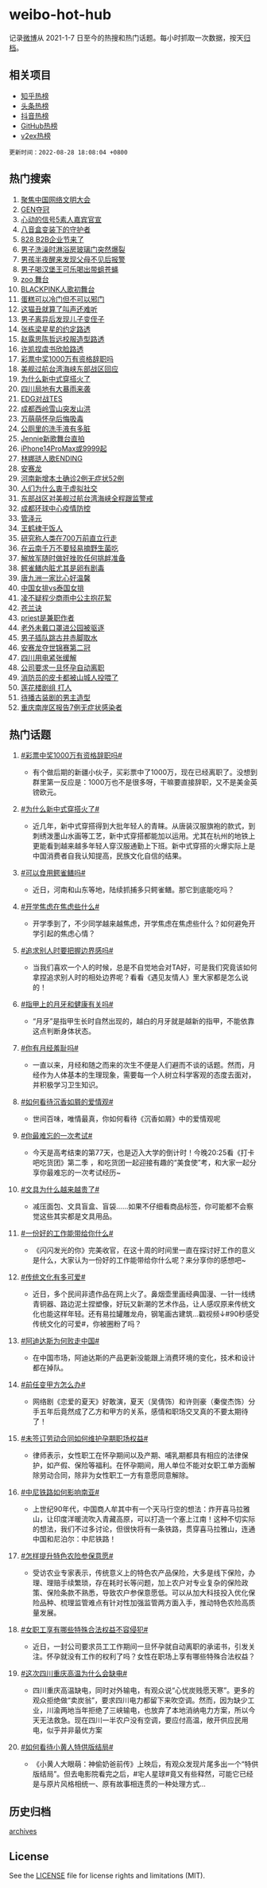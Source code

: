 # weibo-hot-hub

记录[微博](https://www.weibo.com)从 2021-1-7 日至今的热搜和热门话题。每小时抓取一次数据，按天[归档](archives)。

## 相关项目

- [知乎热榜](https://github.com/lonnyzhang423/zhihu-hot-hub)
- [头条热榜](https://github.com/lonnyzhang423/toutiao-hot-hub)
- [抖音热榜](https://github.com/lonnyzhang423/douyin-hot-hub)
- [GitHub热榜](https://github.com/lonnyzhang423/github-hot-hub)
- [v2ex热榜](https://github.com/lonnyzhang423/v2ex-hot-hub)


`更新时间：2022-08-28 18:08:04 +0800`

## 热门搜索

1. [聚焦中国网络文明大会](https://m.weibo.cn/search?containerid=100103type%3D1%26t%3D10%26q%3D%23%E8%81%9A%E7%84%A6%E4%B8%AD%E5%9B%BD%E7%BD%91%E7%BB%9C%E6%96%87%E6%98%8E%E5%A4%A7%E4%BC%9A%23&stream_entry_id=51&isnewpage=1&extparam=seat%3D1%26filter_type%3Drealtimehot%26c_type%3D51%26pos%3D0%26dgr%3D0%26cate%3D10103%26display_time%3D1661681283%26pre_seqid%3D16616812836210994287&luicode=10000011&lfid=106003type%253D25%2526t%253D3%2526disable_hot%253D1%2526filter_type%253Drealtimehot)
1. [GEN夺冠](https://m.weibo.cn/search?containerid=100103type%3D1%26t%3D10%26q%3D%23GEN%E5%A4%BA%E5%86%A0%23&stream_entry_id=31&isnewpage=1&extparam=seat%3D1%26flag%3D1%26lcate%3D5001%26filter_type%3Drealtimehot%26c_type%3D31%26pos%3D0%26dgr%3D0%26cate%3D0%26realpos%3D1%26display_time%3D1661681283%26pre_seqid%3D16616812836210994287&luicode=10000011&lfid=106003type%253D25%2526t%253D3%2526disable_hot%253D1%2526filter_type%253Drealtimehot)
1. [心动的信号5素人嘉宾官宣](https://m.weibo.cn/search?containerid=100103type%3D1%26t%3D10%26q%3D%23%E5%BF%83%E5%8A%A8%E7%9A%84%E4%BF%A1%E5%8F%B75%E7%B4%A0%E4%BA%BA%E5%98%89%E5%AE%BE%E5%AE%98%E5%AE%A3%23&stream_entry_id=31&isnewpage=1&extparam=seat%3D1%26flag%3D1%26lcate%3D5001%26filter_type%3Drealtimehot%26c_type%3D31%26pos%3D1%26dgr%3D0%26cate%3D0%26realpos%3D2%26display_time%3D1661681283%26pre_seqid%3D16616812836210994287&luicode=10000011&lfid=106003type%253D25%2526t%253D3%2526disable_hot%253D1%2526filter_type%253Drealtimehot)
1. [八音盒变装下的守护者](https://m.weibo.cn/search?containerid=100103type%3D1%26t%3D10%26q%3D%23%E5%85%AB%E9%9F%B3%E7%9B%92%E5%8F%98%E8%A3%85%E4%B8%8B%E7%9A%84%E5%AE%88%E6%8A%A4%E8%80%85%23&stream_entry_id=31&isnewpage=1&extparam=seat%3D1%26flag%3D0%26lcate%3D5001%26filter_type%3Drealtimehot%26c_type%3D31%26pos%3D2%26dgr%3D0%26cate%3D0%26realpos%3D3%26display_time%3D1661681283%26pre_seqid%3D16616812836210994287&luicode=10000011&lfid=106003type%253D25%2526t%253D3%2526disable_hot%253D1%2526filter_type%253Drealtimehot)
1. [828 B2B企业节来了](https://m.weibo.cn/search?containerid=100103type%3D1%26t%3D10%26q%3D%23828+B2B%E4%BC%81%E4%B8%9A%E8%8A%82%E6%9D%A5%E4%BA%86%23&stream_entry_id=31&isnewpage=1&extparam=seat%3D1%26lcate%3D5001%26adid%3D163766%26filter_type%3Drealtimehot%26topic_ad%3D1%26c_type%3D31%26pos%3D3%26dgr%3D0%26cate%3D0%26display_time%3D1661681283%26pre_seqid%3D16616812836210994287&luicode=10000011&lfid=106003type%253D25%2526t%253D3%2526disable_hot%253D1%2526filter_type%253Drealtimehot)
1. [男子洗澡时淋浴房玻璃门突然爆裂](https://m.weibo.cn/search?containerid=100103type%3D1%26t%3D10%26q%3D%23%E7%94%B7%E5%AD%90%E6%B4%97%E6%BE%A1%E6%97%B6%E6%B7%8B%E6%B5%B4%E6%88%BF%E7%8E%BB%E7%92%83%E9%97%A8%E7%AA%81%E7%84%B6%E7%88%86%E8%A3%82%23&stream_entry_id=31&isnewpage=1&extparam=seat%3D1%26flag%3D1%26lcate%3D5001%26filter_type%3Drealtimehot%26c_type%3D31%26pos%3D4%26dgr%3D0%26cate%3D0%26realpos%3D4%26display_time%3D1661681283%26pre_seqid%3D16616812836210994287&luicode=10000011&lfid=106003type%253D25%2526t%253D3%2526disable_hot%253D1%2526filter_type%253Drealtimehot)
1. [男孩半夜醒来发现父母不见后报警](https://m.weibo.cn/search?containerid=100103type%3D1%26t%3D10%26q%3D%23%E7%94%B7%E5%AD%A9%E5%8D%8A%E5%A4%9C%E9%86%92%E6%9D%A5%E5%8F%91%E7%8E%B0%E7%88%B6%E6%AF%8D%E4%B8%8D%E8%A7%81%E5%90%8E%E6%8A%A5%E8%AD%A6%23&stream_entry_id=31&isnewpage=1&extparam=seat%3D1%26flag%3D0%26lcate%3D5001%26filter_type%3Drealtimehot%26c_type%3D31%26pos%3D5%26dgr%3D0%26cate%3D0%26realpos%3D5%26display_time%3D1661681283%26pre_seqid%3D16616812836210994287&luicode=10000011&lfid=106003type%253D25%2526t%253D3%2526disable_hot%253D1%2526filter_type%253Drealtimehot)
1. [男子喝汉堡王可乐喝出带蛆苍蝇](https://m.weibo.cn/search?containerid=100103type%3D1%26t%3D10%26q%3D%23%E7%94%B7%E5%AD%90%E5%96%9D%E6%B1%89%E5%A0%A1%E7%8E%8B%E5%8F%AF%E4%B9%90%E5%96%9D%E5%87%BA%E5%B8%A6%E8%9B%86%E8%8B%8D%E8%9D%87%23&stream_entry_id=31&isnewpage=1&extparam=seat%3D1%26flag%3D0%26lcate%3D5001%26filter_type%3Drealtimehot%26c_type%3D31%26pos%3D6%26dgr%3D0%26cate%3D0%26realpos%3D6%26display_time%3D1661681283%26pre_seqid%3D16616812836210994287&luicode=10000011&lfid=106003type%253D25%2526t%253D3%2526disable_hot%253D1%2526filter_type%253Drealtimehot)
1. [zoo 舞台](https://m.weibo.cn/search?containerid=100103type%3D1%26t%3D10%26q%3Dzoo+%E8%88%9E%E5%8F%B0&stream_entry_id=31&isnewpage=1&extparam=seat%3D1%26flag%3D1%26lcate%3D5001%26filter_type%3Drealtimehot%26c_type%3D31%26pos%3D7%26dgr%3D0%26cate%3D0%26realpos%3D7%26display_time%3D1661681283%26pre_seqid%3D16616812836210994287&luicode=10000011&lfid=106003type%253D25%2526t%253D3%2526disable_hot%253D1%2526filter_type%253Drealtimehot)
1. [BLACKPINK人歌初舞台](https://m.weibo.cn/search?containerid=100103type%3D1%26t%3D10%26q%3D%23BLACKPINK%E4%BA%BA%E6%AD%8C%E5%88%9D%E8%88%9E%E5%8F%B0%23&stream_entry_id=31&isnewpage=1&extparam=seat%3D1%26flag%3D0%26lcate%3D5001%26filter_type%3Drealtimehot%26c_type%3D31%26pos%3D8%26dgr%3D0%26cate%3D0%26realpos%3D8%26display_time%3D1661681283%26pre_seqid%3D16616812836210994287&luicode=10000011&lfid=106003type%253D25%2526t%253D3%2526disable_hot%253D1%2526filter_type%253Drealtimehot)
1. [蛋糕可以冷门但不可以邪门](https://m.weibo.cn/search?containerid=100103type%3D1%26t%3D10%26q%3D%23%E8%9B%8B%E7%B3%95%E5%8F%AF%E4%BB%A5%E5%86%B7%E9%97%A8%E4%BD%86%E4%B8%8D%E5%8F%AF%E4%BB%A5%E9%82%AA%E9%97%A8%23&stream_entry_id=31&isnewpage=1&extparam=seat%3D1%26flag%3D0%26lcate%3D5001%26filter_type%3Drealtimehot%26c_type%3D31%26pos%3D9%26dgr%3D0%26cate%3D0%26realpos%3D9%26display_time%3D1661681283%26pre_seqid%3D16616812836210994287&luicode=10000011&lfid=106003type%253D25%2526t%253D3%2526disable_hot%253D1%2526filter_type%253Drealtimehot)
1. [这猫丑就算了叫声还难听](https://m.weibo.cn/search?containerid=100103type%3D1%26t%3D10%26q%3D%23%E8%BF%99%E7%8C%AB%E4%B8%91%E5%B0%B1%E7%AE%97%E4%BA%86%E5%8F%AB%E5%A3%B0%E8%BF%98%E9%9A%BE%E5%90%AC%23&stream_entry_id=31&isnewpage=1&extparam=seat%3D1%26flag%3D1%26lcate%3D5001%26filter_type%3Drealtimehot%26c_type%3D31%26pos%3D10%26dgr%3D0%26cate%3D0%26realpos%3D10%26display_time%3D1661681283%26pre_seqid%3D16616812836210994287&luicode=10000011&lfid=106003type%253D25%2526t%253D3%2526disable_hot%253D1%2526filter_type%253Drealtimehot)
1. [男子离异后发现儿子变侄子](https://m.weibo.cn/search?containerid=100103type%3D1%26t%3D10%26q%3D%23%E7%94%B7%E5%AD%90%E7%A6%BB%E5%BC%82%E5%90%8E%E5%8F%91%E7%8E%B0%E5%84%BF%E5%AD%90%E5%8F%98%E4%BE%84%E5%AD%90%23&stream_entry_id=31&isnewpage=1&extparam=seat%3D1%26flag%3D0%26lcate%3D5001%26filter_type%3Drealtimehot%26c_type%3D31%26pos%3D11%26dgr%3D0%26cate%3D0%26realpos%3D11%26display_time%3D1661681283%26pre_seqid%3D16616812836210994287&luicode=10000011&lfid=106003type%253D25%2526t%253D3%2526disable_hot%253D1%2526filter_type%253Drealtimehot)
1. [张栋梁星星的约定路透](https://m.weibo.cn/search?containerid=100103type%3D1%26t%3D10%26q%3D%23%E5%BC%A0%E6%A0%8B%E6%A2%81%E6%98%9F%E6%98%9F%E7%9A%84%E7%BA%A6%E5%AE%9A%E8%B7%AF%E9%80%8F%23&stream_entry_id=31&isnewpage=1&extparam=seat%3D1%26flag%3D1%26lcate%3D5001%26filter_type%3Drealtimehot%26c_type%3D31%26pos%3D12%26dgr%3D0%26cate%3D0%26realpos%3D12%26display_time%3D1661681283%26pre_seqid%3D16616812836210994287&luicode=10000011&lfid=106003type%253D25%2526t%253D3%2526disable_hot%253D1%2526filter_type%253Drealtimehot)
1. [赵露思陈哲远校服造型路透](https://m.weibo.cn/search?containerid=100103type%3D1%26t%3D10%26q%3D%23%E8%B5%B5%E9%9C%B2%E6%80%9D%E9%99%88%E5%93%B2%E8%BF%9C%E6%A0%A1%E6%9C%8D%E9%80%A0%E5%9E%8B%E8%B7%AF%E9%80%8F%23&stream_entry_id=31&isnewpage=1&extparam=seat%3D1%26flag%3D0%26lcate%3D5001%26filter_type%3Drealtimehot%26c_type%3D31%26pos%3D13%26dgr%3D0%26cate%3D0%26realpos%3D13%26display_time%3D1661681283%26pre_seqid%3D16616812836210994287&luicode=10000011&lfid=106003type%253D25%2526t%253D3%2526disable_hot%253D1%2526filter_type%253Drealtimehot)
1. [许凯捏虞书欣脸路透](https://m.weibo.cn/search?containerid=100103type%3D1%26t%3D10%26q%3D%23%E8%AE%B8%E5%87%AF%E6%8D%8F%E8%99%9E%E4%B9%A6%E6%AC%A3%E8%84%B8%E8%B7%AF%E9%80%8F%23&stream_entry_id=31&isnewpage=1&extparam=seat%3D1%26flag%3D0%26lcate%3D5001%26filter_type%3Drealtimehot%26c_type%3D31%26pos%3D14%26dgr%3D0%26cate%3D0%26realpos%3D14%26display_time%3D1661681283%26pre_seqid%3D16616812836210994287&luicode=10000011&lfid=106003type%253D25%2526t%253D3%2526disable_hot%253D1%2526filter_type%253Drealtimehot)
1. [彩票中奖1000万有资格辞职吗](https://m.weibo.cn/search?containerid=100103type%3D1%26t%3D10%26q%3D%23%E5%BD%A9%E7%A5%A8%E4%B8%AD%E5%A5%961000%E4%B8%87%E6%9C%89%E8%B5%84%E6%A0%BC%E8%BE%9E%E8%81%8C%E5%90%97%23&stream_entry_id=31&isnewpage=1&extparam=seat%3D1%26flag%3D0%26lcate%3D5001%26filter_type%3Drealtimehot%26c_type%3D31%26pos%3D15%26dgr%3D0%26cate%3D0%26realpos%3D15%26display_time%3D1661681283%26pre_seqid%3D16616812836210994287&luicode=10000011&lfid=106003type%253D25%2526t%253D3%2526disable_hot%253D1%2526filter_type%253Drealtimehot)
1. [美舰过航台湾海峡东部战区回应](https://m.weibo.cn/search?containerid=100103type%3D1%26t%3D10%26q%3D%23%E7%BE%8E%E8%88%B0%E8%BF%87%E8%88%AA%E5%8F%B0%E6%B9%BE%E6%B5%B7%E5%B3%A1%E4%B8%9C%E9%83%A8%E6%88%98%E5%8C%BA%E5%9B%9E%E5%BA%94%23&stream_entry_id=31&isnewpage=1&extparam=seat%3D1%26flag%3D0%26lcate%3D5001%26filter_type%3Drealtimehot%26c_type%3D31%26pos%3D16%26dgr%3D0%26cate%3D0%26realpos%3D16%26display_time%3D1661681283%26pre_seqid%3D16616812836210994287&luicode=10000011&lfid=106003type%253D25%2526t%253D3%2526disable_hot%253D1%2526filter_type%253Drealtimehot)
1. [为什么新中式穿搭火了](https://m.weibo.cn/search?containerid=100103type%3D1%26t%3D10%26q%3D%23%E4%B8%BA%E4%BB%80%E4%B9%88%E6%96%B0%E4%B8%AD%E5%BC%8F%E7%A9%BF%E6%90%AD%E7%81%AB%E4%BA%86%23&stream_entry_id=31&isnewpage=1&extparam=seat%3D1%26flag%3D0%26lcate%3D5001%26filter_type%3Drealtimehot%26c_type%3D31%26pos%3D17%26dgr%3D0%26cate%3D0%26realpos%3D17%26display_time%3D1661681283%26pre_seqid%3D16616812836210994287&luicode=10000011&lfid=106003type%253D25%2526t%253D3%2526disable_hot%253D1%2526filter_type%253Drealtimehot)
1. [四川局地有大暴雨来袭](https://m.weibo.cn/search?containerid=100103type%3D1%26t%3D10%26q%3D%23%E5%9B%9B%E5%B7%9D%E5%B1%80%E5%9C%B0%E6%9C%89%E5%A4%A7%E6%9A%B4%E9%9B%A8%E6%9D%A5%E8%A2%AD%23&stream_entry_id=31&isnewpage=1&extparam=seat%3D1%26flag%3D1%26lcate%3D5001%26filter_type%3Drealtimehot%26c_type%3D31%26pos%3D18%26dgr%3D0%26cate%3D0%26realpos%3D18%26display_time%3D1661681283%26pre_seqid%3D16616812836210994287&luicode=10000011&lfid=106003type%253D25%2526t%253D3%2526disable_hot%253D1%2526filter_type%253Drealtimehot)
1. [EDG对战TES](https://m.weibo.cn/search?containerid=100103type%3D1%26t%3D10%26q%3D%23EDG%E5%AF%B9%E6%88%98TES%23&stream_entry_id=31&isnewpage=1&extparam=seat%3D1%26flag%3D1%26lcate%3D5001%26filter_type%3Drealtimehot%26c_type%3D31%26pos%3D19%26dgr%3D0%26cate%3D0%26realpos%3D19%26display_time%3D1661681283%26pre_seqid%3D16616812836210994287&luicode=10000011&lfid=106003type%253D25%2526t%253D3%2526disable_hot%253D1%2526filter_type%253Drealtimehot)
1. [成都西岭雪山突发山洪](https://m.weibo.cn/search?containerid=100103type%3D1%26t%3D10%26q%3D%23%E6%88%90%E9%83%BD%E8%A5%BF%E5%B2%AD%E9%9B%AA%E5%B1%B1%E7%AA%81%E5%8F%91%E5%B1%B1%E6%B4%AA%23&stream_entry_id=31&isnewpage=1&extparam=seat%3D1%26flag%3D0%26lcate%3D5001%26filter_type%3Drealtimehot%26c_type%3D31%26pos%3D20%26dgr%3D0%26cate%3D0%26realpos%3D20%26display_time%3D1661681283%26pre_seqid%3D16616812836210994287&luicode=10000011&lfid=106003type%253D25%2526t%253D3%2526disable_hot%253D1%2526filter_type%253Drealtimehot)
1. [万萌萌怀孕后悔吸毒](https://m.weibo.cn/search?containerid=100103type%3D1%26t%3D10%26q%3D%23%E4%B8%87%E8%90%8C%E8%90%8C%E6%80%80%E5%AD%95%E5%90%8E%E6%82%94%E5%90%B8%E6%AF%92%23&stream_entry_id=31&isnewpage=1&extparam=seat%3D1%26flag%3D2%26lcate%3D5001%26filter_type%3Drealtimehot%26c_type%3D31%26pos%3D21%26dgr%3D0%26cate%3D0%26realpos%3D21%26display_time%3D1661681283%26pre_seqid%3D16616812836210994287&luicode=10000011&lfid=106003type%253D25%2526t%253D3%2526disable_hot%253D1%2526filter_type%253Drealtimehot)
1. [公厕里的洗手液有多脏](https://m.weibo.cn/search?containerid=100103type%3D1%26t%3D10%26q%3D%23%E5%85%AC%E5%8E%95%E9%87%8C%E7%9A%84%E6%B4%97%E6%89%8B%E6%B6%B2%E6%9C%89%E5%A4%9A%E8%84%8F%23&stream_entry_id=31&isnewpage=1&extparam=seat%3D1%26flag%3D0%26lcate%3D5001%26filter_type%3Drealtimehot%26c_type%3D31%26pos%3D22%26dgr%3D0%26cate%3D0%26realpos%3D22%26display_time%3D1661681283%26pre_seqid%3D16616812836210994287&luicode=10000011&lfid=106003type%253D25%2526t%253D3%2526disable_hot%253D1%2526filter_type%253Drealtimehot)
1. [Jennie新歌舞台直拍](https://m.weibo.cn/search?containerid=100103type%3D1%26t%3D10%26q%3D%23Jennie%E6%96%B0%E6%AD%8C%E8%88%9E%E5%8F%B0%E7%9B%B4%E6%8B%8D%23&stream_entry_id=31&isnewpage=1&extparam=seat%3D1%26flag%3D1%26lcate%3D5001%26filter_type%3Drealtimehot%26c_type%3D31%26pos%3D23%26dgr%3D0%26cate%3D0%26realpos%3D23%26display_time%3D1661681283%26pre_seqid%3D16616812836210994287&luicode=10000011&lfid=106003type%253D25%2526t%253D3%2526disable_hot%253D1%2526filter_type%253Drealtimehot)
1. [iPhone14ProMax或9999起](https://m.weibo.cn/search?containerid=100103type%3D1%26t%3D10%26q%3D%23iPhone14ProMax%E6%88%969999%E8%B5%B7%23&stream_entry_id=31&isnewpage=1&extparam=seat%3D1%26flag%3D0%26lcate%3D5001%26filter_type%3Drealtimehot%26c_type%3D31%26pos%3D24%26dgr%3D0%26cate%3D0%26realpos%3D24%26display_time%3D1661681283%26pre_seqid%3D16616812836210994287&luicode=10000011&lfid=106003type%253D25%2526t%253D3%2526disable_hot%253D1%2526filter_type%253Drealtimehot)
1. [林娜琏人歌ENDING](https://m.weibo.cn/search?containerid=100103type%3D1%26t%3D10%26q%3D%23%E6%9E%97%E5%A8%9C%E7%90%8F%E4%BA%BA%E6%AD%8CENDING%23&stream_entry_id=31&isnewpage=1&extparam=seat%3D1%26flag%3D1%26lcate%3D5001%26filter_type%3Drealtimehot%26c_type%3D31%26pos%3D25%26dgr%3D0%26cate%3D0%26realpos%3D25%26display_time%3D1661681283%26pre_seqid%3D16616812836210994287&luicode=10000011&lfid=106003type%253D25%2526t%253D3%2526disable_hot%253D1%2526filter_type%253Drealtimehot)
1. [安赛龙](https://m.weibo.cn/search?containerid=100103type%3D1%26t%3D10%26q%3D%E5%AE%89%E8%B5%9B%E9%BE%99&stream_entry_id=31&isnewpage=1&extparam=seat%3D1%26flag%3D1%26lcate%3D5001%26filter_type%3Drealtimehot%26c_type%3D31%26pos%3D26%26dgr%3D0%26cate%3D0%26realpos%3D26%26display_time%3D1661681283%26pre_seqid%3D16616812836210994287&luicode=10000011&lfid=106003type%253D25%2526t%253D3%2526disable_hot%253D1%2526filter_type%253Drealtimehot)
1. [河南新增本土确诊2例无症状52例](https://m.weibo.cn/search?containerid=100103type%3D1%26t%3D10%26q%3D%23%E6%B2%B3%E5%8D%97%E6%96%B0%E5%A2%9E%E6%9C%AC%E5%9C%9F%E7%A1%AE%E8%AF%8A2%E4%BE%8B%E6%97%A0%E7%97%87%E7%8A%B652%E4%BE%8B%23&stream_entry_id=31&isnewpage=1&extparam=seat%3D1%26flag%3D1%26lcate%3D5001%26filter_type%3Drealtimehot%26c_type%3D31%26pos%3D27%26dgr%3D0%26cate%3D0%26realpos%3D27%26display_time%3D1661681283%26pre_seqid%3D16616812836210994287&luicode=10000011&lfid=106003type%253D25%2526t%253D3%2526disable_hot%253D1%2526filter_type%253Drealtimehot)
1. [人们为什么衷于虚拟社交](https://m.weibo.cn/search?containerid=100103type%3D1%26t%3D10%26q%3D%23%E4%BA%BA%E4%BB%AC%E4%B8%BA%E4%BB%80%E4%B9%88%E8%A1%B7%E4%BA%8E%E8%99%9A%E6%8B%9F%E7%A4%BE%E4%BA%A4%23&stream_entry_id=31&isnewpage=1&extparam=seat%3D1%26flag%3D1%26lcate%3D5001%26filter_type%3Drealtimehot%26c_type%3D31%26pos%3D28%26dgr%3D0%26cate%3D0%26realpos%3D28%26display_time%3D1661681283%26pre_seqid%3D16616812836210994287&luicode=10000011&lfid=106003type%253D25%2526t%253D3%2526disable_hot%253D1%2526filter_type%253Drealtimehot)
1. [东部战区对美舰过航台湾海峡全程跟监警戒](https://m.weibo.cn/search?containerid=100103type%3D1%26t%3D10%26q%3D%23%E4%B8%9C%E9%83%A8%E6%88%98%E5%8C%BA%E5%AF%B9%E7%BE%8E%E8%88%B0%E8%BF%87%E8%88%AA%E5%8F%B0%E6%B9%BE%E6%B5%B7%E5%B3%A1%E5%85%A8%E7%A8%8B%E8%B7%9F%E7%9B%91%E8%AD%A6%E6%88%92%23&stream_entry_id=31&isnewpage=1&extparam=seat%3D1%26flag%3D0%26lcate%3D5001%26filter_type%3Drealtimehot%26c_type%3D31%26pos%3D29%26dgr%3D0%26cate%3D0%26realpos%3D29%26display_time%3D1661681283%26pre_seqid%3D16616812836210994287&luicode=10000011&lfid=106003type%253D25%2526t%253D3%2526disable_hot%253D1%2526filter_type%253Drealtimehot)
1. [成都环球中心疫情防控](https://m.weibo.cn/search?containerid=100103type%3D1%26t%3D10%26q%3D%23%E6%88%90%E9%83%BD%E7%8E%AF%E7%90%83%E4%B8%AD%E5%BF%83%E7%96%AB%E6%83%85%E9%98%B2%E6%8E%A7%23&stream_entry_id=31&isnewpage=1&extparam=seat%3D1%26flag%3D0%26lcate%3D5001%26filter_type%3Drealtimehot%26c_type%3D31%26pos%3D30%26dgr%3D0%26cate%3D0%26realpos%3D30%26display_time%3D1661681283%26pre_seqid%3D16616812836210994287&luicode=10000011&lfid=106003type%253D25%2526t%253D3%2526disable_hot%253D1%2526filter_type%253Drealtimehot)
1. [管泽元](https://m.weibo.cn/search?containerid=100103type%3D1%26t%3D10%26q%3D%E7%AE%A1%E6%B3%BD%E5%85%83&stream_entry_id=31&isnewpage=1&extparam=seat%3D1%26flag%3D0%26lcate%3D5001%26filter_type%3Drealtimehot%26c_type%3D31%26pos%3D31%26dgr%3D0%26cate%3D0%26realpos%3D31%26display_time%3D1661681283%26pre_seqid%3D16616812836210994287&luicode=10000011&lfid=106003type%253D25%2526t%253D3%2526disable_hot%253D1%2526filter_type%253Drealtimehot)
1. [王鹤棣干饭人](https://m.weibo.cn/search?containerid=100103type%3D1%26t%3D10%26q%3D%23%E7%8E%8B%E9%B9%A4%E6%A3%A3%E5%B9%B2%E9%A5%AD%E4%BA%BA%23&stream_entry_id=31&isnewpage=1&extparam=seat%3D1%26flag%3D1%26lcate%3D5001%26filter_type%3Drealtimehot%26c_type%3D31%26pos%3D32%26dgr%3D0%26cate%3D0%26realpos%3D32%26display_time%3D1661681283%26pre_seqid%3D16616812836210994287&luicode=10000011&lfid=106003type%253D25%2526t%253D3%2526disable_hot%253D1%2526filter_type%253Drealtimehot)
1. [研究称人类在700万前直立行走](https://m.weibo.cn/search?containerid=100103type%3D1%26t%3D10%26q%3D%23%E7%A0%94%E7%A9%B6%E7%A7%B0%E4%BA%BA%E7%B1%BB%E5%9C%A8700%E4%B8%87%E5%89%8D%E7%9B%B4%E7%AB%8B%E8%A1%8C%E8%B5%B0%23&stream_entry_id=31&isnewpage=1&extparam=seat%3D1%26flag%3D1%26lcate%3D5001%26filter_type%3Drealtimehot%26c_type%3D31%26pos%3D33%26dgr%3D0%26cate%3D0%26realpos%3D33%26display_time%3D1661681283%26pre_seqid%3D16616812836210994287&luicode=10000011&lfid=106003type%253D25%2526t%253D3%2526disable_hot%253D1%2526filter_type%253Drealtimehot)
1. [在云南千万不要轻易摘野生菌吃](https://m.weibo.cn/search?containerid=100103type%3D1%26t%3D10%26q%3D%23%E5%9C%A8%E4%BA%91%E5%8D%97%E5%8D%83%E4%B8%87%E4%B8%8D%E8%A6%81%E8%BD%BB%E6%98%93%E6%91%98%E9%87%8E%E7%94%9F%E8%8F%8C%E5%90%83%23&stream_entry_id=31&isnewpage=1&extparam=seat%3D1%26flag%3D0%26lcate%3D5001%26filter_type%3Drealtimehot%26c_type%3D31%26pos%3D34%26dgr%3D0%26cate%3D0%26realpos%3D34%26display_time%3D1661681283%26pre_seqid%3D16616812836210994287&luicode=10000011&lfid=106003type%253D25%2526t%253D3%2526disable_hot%253D1%2526filter_type%253Drealtimehot)
1. [解放军随时做好挫败任何挑衅准备](https://m.weibo.cn/search?containerid=100103type%3D1%26t%3D10%26q%3D%23%E8%A7%A3%E6%94%BE%E5%86%9B%E9%9A%8F%E6%97%B6%E5%81%9A%E5%A5%BD%E6%8C%AB%E8%B4%A5%E4%BB%BB%E4%BD%95%E6%8C%91%E8%A1%85%E5%87%86%E5%A4%87%23&stream_entry_id=31&isnewpage=1&extparam=seat%3D1%26flag%3D0%26lcate%3D5001%26filter_type%3Drealtimehot%26c_type%3D31%26pos%3D35%26dgr%3D0%26cate%3D0%26realpos%3D35%26display_time%3D1661681283%26pre_seqid%3D16616812836210994287&luicode=10000011&lfid=106003type%253D25%2526t%253D3%2526disable_hot%253D1%2526filter_type%253Drealtimehot)
1. [鳄雀鳝内脏尤其是卵有剧毒](https://m.weibo.cn/search?containerid=100103type%3D1%26t%3D10%26q%3D%23%E9%B3%84%E9%9B%80%E9%B3%9D%E5%86%85%E8%84%8F%E5%B0%A4%E5%85%B6%E6%98%AF%E5%8D%B5%E6%9C%89%E5%89%A7%E6%AF%92%23&stream_entry_id=31&isnewpage=1&extparam=seat%3D1%26flag%3D0%26lcate%3D5001%26filter_type%3Drealtimehot%26c_type%3D31%26pos%3D36%26dgr%3D0%26cate%3D0%26realpos%3D36%26display_time%3D1661681283%26pre_seqid%3D16616812836210994287&luicode=10000011&lfid=106003type%253D25%2526t%253D3%2526disable_hot%253D1%2526filter_type%253Drealtimehot)
1. [唐九洲一家比心好温馨](https://m.weibo.cn/search?containerid=100103type%3D1%26t%3D10%26q%3D%23%E5%94%90%E4%B9%9D%E6%B4%B2%E4%B8%80%E5%AE%B6%E6%AF%94%E5%BF%83%E5%A5%BD%E6%B8%A9%E9%A6%A8%23&stream_entry_id=31&isnewpage=1&extparam=seat%3D1%26flag%3D1%26lcate%3D5001%26filter_type%3Drealtimehot%26c_type%3D31%26pos%3D37%26dgr%3D0%26cate%3D0%26realpos%3D37%26display_time%3D1661681283%26pre_seqid%3D16616812836210994287&luicode=10000011&lfid=106003type%253D25%2526t%253D3%2526disable_hot%253D1%2526filter_type%253Drealtimehot)
1. [中国女排vs泰国女排](http://m.weibo.cn/c/wbox?&id=j84w2uenjc&roomid=10143&q=%23%E4%B8%AD%E5%9B%BD%E5%A5%B3%E6%8E%92vs%E6%B3%B0%E5%9B%BD%E5%A5%B3%E6%8E%92%23&extparam=seat%3D1%26flag%3D1%26lcate%3D5001%26filter_type%3Drealtimehot%26c_type%3D31%26pos%3D38%26dgr%3D0%26cate%3D0%26realpos%3D38%26display_time%3D1661681283%26pre_seqid%3D16616812836210994287&luicode=10000011&lfid=106003type%253D25%2526t%253D3%2526disable_hot%253D1%2526filter_type%253Drealtimehot)
1. [凌不疑程少商雨中公主抱花絮](https://m.weibo.cn/search?containerid=100103type%3D1%26t%3D10%26q%3D%23%E5%87%8C%E4%B8%8D%E7%96%91%E7%A8%8B%E5%B0%91%E5%95%86%E9%9B%A8%E4%B8%AD%E5%85%AC%E4%B8%BB%E6%8A%B1%E8%8A%B1%E7%B5%AE%23&stream_entry_id=31&isnewpage=1&extparam=seat%3D1%26flag%3D0%26lcate%3D5001%26filter_type%3Drealtimehot%26c_type%3D31%26pos%3D39%26dgr%3D0%26cate%3D0%26realpos%3D39%26display_time%3D1661681283%26pre_seqid%3D16616812836210994287&luicode=10000011&lfid=106003type%253D25%2526t%253D3%2526disable_hot%253D1%2526filter_type%253Drealtimehot)
1. [苍兰诀](http://m.weibo.cn/c/wbox?&id=j84w2uenjc&roomid=10010&q=%23%E8%8B%8D%E5%85%B0%E8%AF%80%23&extparam=seat%3D1%26flag%3D1%26lcate%3D5001%26filter_type%3Drealtimehot%26c_type%3D31%26pos%3D40%26dgr%3D0%26cate%3D0%26realpos%3D40%26display_time%3D1661681283%26pre_seqid%3D16616812836210994287&luicode=10000011&lfid=106003type%253D25%2526t%253D3%2526disable_hot%253D1%2526filter_type%253Drealtimehot)
1. [priest是兼职作者](https://m.weibo.cn/search?containerid=100103type%3D1%26t%3D10%26q%3D%23priest%E6%98%AF%E5%85%BC%E8%81%8C%E4%BD%9C%E8%80%85%23&stream_entry_id=31&isnewpage=1&extparam=seat%3D1%26flag%3D0%26lcate%3D5001%26filter_type%3Drealtimehot%26c_type%3D31%26pos%3D41%26dgr%3D0%26cate%3D0%26realpos%3D41%26display_time%3D1661681283%26pre_seqid%3D16616812836210994287&luicode=10000011&lfid=106003type%253D25%2526t%253D3%2526disable_hot%253D1%2526filter_type%253Drealtimehot)
1. [老外未戴口罩进公园被驱逐](https://m.weibo.cn/search?containerid=100103type%3D1%26t%3D10%26q%3D%23%E8%80%81%E5%A4%96%E6%9C%AA%E6%88%B4%E5%8F%A3%E7%BD%A9%E8%BF%9B%E5%85%AC%E5%9B%AD%E8%A2%AB%E9%A9%B1%E9%80%90%23&stream_entry_id=31&isnewpage=1&extparam=seat%3D1%26flag%3D0%26lcate%3D5001%26filter_type%3Drealtimehot%26c_type%3D31%26pos%3D42%26dgr%3D0%26cate%3D0%26realpos%3D42%26display_time%3D1661681283%26pre_seqid%3D16616812836210994287&luicode=10000011&lfid=106003type%253D25%2526t%253D3%2526disable_hot%253D1%2526filter_type%253Drealtimehot)
1. [男子插队跳古井赤脚取水](https://m.weibo.cn/search?containerid=100103type%3D1%26t%3D10%26q%3D%23%E7%94%B7%E5%AD%90%E6%8F%92%E9%98%9F%E8%B7%B3%E5%8F%A4%E4%BA%95%E8%B5%A4%E8%84%9A%E5%8F%96%E6%B0%B4%23&stream_entry_id=31&isnewpage=1&extparam=seat%3D1%26flag%3D0%26lcate%3D5001%26filter_type%3Drealtimehot%26c_type%3D31%26pos%3D43%26dgr%3D0%26cate%3D0%26realpos%3D43%26display_time%3D1661681283%26pre_seqid%3D16616812836210994287&luicode=10000011&lfid=106003type%253D25%2526t%253D3%2526disable_hot%253D1%2526filter_type%253Drealtimehot)
1. [安赛龙夺世锦赛第二冠](https://m.weibo.cn/search?containerid=100103type%3D1%26t%3D10%26q%3D%23%E5%AE%89%E8%B5%9B%E9%BE%99%E5%A4%BA%E4%B8%96%E9%94%A6%E8%B5%9B%E7%AC%AC%E4%BA%8C%E5%86%A0%23&stream_entry_id=31&isnewpage=1&extparam=seat%3D1%26flag%3D1%26lcate%3D5001%26filter_type%3Drealtimehot%26c_type%3D31%26pos%3D44%26dgr%3D0%26cate%3D0%26realpos%3D44%26display_time%3D1661681283%26pre_seqid%3D16616812836210994287&luicode=10000011&lfid=106003type%253D25%2526t%253D3%2526disable_hot%253D1%2526filter_type%253Drealtimehot)
1. [四川用电紧张缓解](https://m.weibo.cn/search?containerid=100103type%3D1%26t%3D10%26q%3D%23%E5%9B%9B%E5%B7%9D%E7%94%A8%E7%94%B5%E7%B4%A7%E5%BC%A0%E7%BC%93%E8%A7%A3%23&stream_entry_id=31&isnewpage=1&extparam=seat%3D1%26flag%3D0%26lcate%3D5001%26filter_type%3Drealtimehot%26c_type%3D31%26pos%3D45%26dgr%3D0%26cate%3D0%26realpos%3D45%26display_time%3D1661681283%26pre_seqid%3D16616812836210994287&luicode=10000011&lfid=106003type%253D25%2526t%253D3%2526disable_hot%253D1%2526filter_type%253Drealtimehot)
1. [公司要求一旦怀孕自动离职](https://m.weibo.cn/search?containerid=100103type%3D1%26t%3D10%26q%3D%23%E5%85%AC%E5%8F%B8%E8%A6%81%E6%B1%82%E4%B8%80%E6%97%A6%E6%80%80%E5%AD%95%E8%87%AA%E5%8A%A8%E7%A6%BB%E8%81%8C%23&stream_entry_id=31&isnewpage=1&extparam=seat%3D1%26flag%3D0%26lcate%3D5001%26filter_type%3Drealtimehot%26c_type%3D31%26pos%3D46%26dgr%3D0%26cate%3D0%26realpos%3D46%26display_time%3D1661681283%26pre_seqid%3D16616812836210994287&luicode=10000011&lfid=106003type%253D25%2526t%253D3%2526disable_hot%253D1%2526filter_type%253Drealtimehot)
1. [消防员的皮卡都被山城人投喂了](https://m.weibo.cn/search?containerid=100103type%3D1%26t%3D10%26q%3D%23%E6%B6%88%E9%98%B2%E5%91%98%E7%9A%84%E7%9A%AE%E5%8D%A1%E9%83%BD%E8%A2%AB%E5%B1%B1%E5%9F%8E%E4%BA%BA%E6%8A%95%E5%96%82%E4%BA%86%23&stream_entry_id=31&isnewpage=1&extparam=seat%3D1%26flag%3D0%26lcate%3D5001%26filter_type%3Drealtimehot%26c_type%3D31%26pos%3D47%26dgr%3D0%26cate%3D0%26realpos%3D47%26display_time%3D1661681283%26pre_seqid%3D16616812836210994287&luicode=10000011&lfid=106003type%253D25%2526t%253D3%2526disable_hot%253D1%2526filter_type%253Drealtimehot)
1. [莲花楼剧组 打人](https://m.weibo.cn/search?containerid=100103type%3D1%26t%3D10%26q%3D%E8%8E%B2%E8%8A%B1%E6%A5%BC%E5%89%A7%E7%BB%84+%E6%89%93%E4%BA%BA&stream_entry_id=31&isnewpage=1&extparam=seat%3D1%26flag%3D1%26lcate%3D5001%26filter_type%3Drealtimehot%26c_type%3D31%26pos%3D48%26dgr%3D0%26cate%3D0%26realpos%3D48%26display_time%3D1661681283%26pre_seqid%3D16616812836210994287&luicode=10000011&lfid=106003type%253D25%2526t%253D3%2526disable_hot%253D1%2526filter_type%253Drealtimehot)
1. [待播古装剧的男主造型](https://m.weibo.cn/search?containerid=100103type%3D1%26t%3D10%26q%3D%23%E5%BE%85%E6%92%AD%E5%8F%A4%E8%A3%85%E5%89%A7%E7%9A%84%E7%94%B7%E4%B8%BB%E9%80%A0%E5%9E%8B%23&stream_entry_id=31&isnewpage=1&extparam=seat%3D1%26flag%3D1%26lcate%3D5001%26filter_type%3Drealtimehot%26c_type%3D31%26pos%3D49%26dgr%3D0%26cate%3D0%26realpos%3D49%26display_time%3D1661681283%26pre_seqid%3D16616812836210994287&luicode=10000011&lfid=106003type%253D25%2526t%253D3%2526disable_hot%253D1%2526filter_type%253Drealtimehot)
1. [重庆南岸区报告7例无症状感染者](https://m.weibo.cn/search?containerid=100103type%3D1%26t%3D10%26q%3D%23%E9%87%8D%E5%BA%86%E5%8D%97%E5%B2%B8%E5%8C%BA%E6%8A%A5%E5%91%8A7%E4%BE%8B%E6%97%A0%E7%97%87%E7%8A%B6%E6%84%9F%E6%9F%93%E8%80%85%23&stream_entry_id=31&isnewpage=1&extparam=seat%3D1%26flag%3D1%26lcate%3D5001%26filter_type%3Drealtimehot%26c_type%3D31%26pos%3D50%26dgr%3D0%26cate%3D0%26realpos%3D50%26display_time%3D1661681283%26pre_seqid%3D16616812836210994287&luicode=10000011&lfid=106003type%253D25%2526t%253D3%2526disable_hot%253D1%2526filter_type%253Drealtimehot)

## 热门话题

1. [#彩票中奖1000万有资格辞职吗#](https://m.weibo.cn/search?containerid=231522type%3D1%26t%3D10%26q%3D%23%E5%BD%A9%E7%A5%A8%E4%B8%AD%E5%A5%961000%E4%B8%87%E6%9C%89%E8%B5%84%E6%A0%BC%E8%BE%9E%E8%81%8C%E5%90%97%23&stream_entry_id=128&isnewpage=1&extparam=seat%3D1%26unitid%3D1661662258996%26c_type%3D128%26lcate%3D5004%26dgr%3D0%26cate%3D5004%26pos%3D1-0-0%26display_time%3D1661681284%26pre_seqid%3D1661681284499022726317&luicode=10000011&lfid=231648_-_4)
    - 有个做后期的新疆小伙子，买彩票中了1000万，现在已经离职了。没想到群里第一反应是：1000万也不是很多呀，干嘛要直接辞职，又不是美金英镑欧元。

1. [#为什么新中式穿搭火了#](https://m.weibo.cn/search?containerid=231522type%3D1%26t%3D10%26q%3D%23%E4%B8%BA%E4%BB%80%E4%B9%88%E6%96%B0%E4%B8%AD%E5%BC%8F%E7%A9%BF%E6%90%AD%E7%81%AB%E4%BA%86%23&stream_entry_id=128&isnewpage=1&extparam=seat%3D1%26unitid%3D1661669167593%26c_type%3D128%26lcate%3D5004%26dgr%3D0%26cate%3D5004%26pos%3D1-0-1%26display_time%3D1661681284%26pre_seqid%3D1661681284499022726317&luicode=10000011&lfid=231648_-_4)
    - 近几年，新中式穿搭得到大批年轻人的青睐。从唐装汉服旗袍的款式，到刺绣泼墨山水画等工艺，新中式穿搭都能加以运用。尤其在杭州的地铁上更能看到越来越多年轻人穿汉服通勤上下班。新中式穿搭的火爆实际上是中国消费者自我认知提高，民族文化自信的结果。

1. [#可以食用鳄雀鳝吗#](https://m.weibo.cn/search?containerid=231522type%3D1%26t%3D10%26q%3D%23%E5%8F%AF%E4%BB%A5%E9%A3%9F%E7%94%A8%E9%B3%84%E9%9B%80%E9%B3%9D%E5%90%97%23&stream_entry_id=128&isnewpage=1&extparam=seat%3D1%26unitid%3D1661649653368%26c_type%3D128%26lcate%3D5004%26dgr%3D0%26cate%3D5004%26pos%3D1-0-2%26display_time%3D1661681284%26pre_seqid%3D1661681284499022726317&luicode=10000011&lfid=231648_-_4)
    - 近日，河南和山东等地，陆续抓捕多只鳄雀鳝。那它到底能吃吗？

1. [#开学焦虑在焦虑些什么#](https://m.weibo.cn/search?containerid=231522type%3D1%26t%3D10%26q%3D%23%E5%BC%80%E5%AD%A6%E7%84%A6%E8%99%91%E5%9C%A8%E7%84%A6%E8%99%91%E4%BA%9B%E4%BB%80%E4%B9%88%23&stream_entry_id=128&isnewpage=1&extparam=seat%3D1%26unitid%3D1661656257154%26c_type%3D128%26lcate%3D5004%26dgr%3D0%26cate%3D5004%26pos%3D1-0-3%26display_time%3D1661681284%26pre_seqid%3D1661681284499022726317&luicode=10000011&lfid=231648_-_4)
    - 开学季到了，不少同学越来越焦虑，开学焦虑在焦虑些什么？如何避免开学引起的焦虑心情？

1. [#追求别人时要把握边界感吗#](https://m.weibo.cn/search?containerid=231522type%3D1%26t%3D10%26q%3D%23%E8%BF%BD%E6%B1%82%E5%88%AB%E4%BA%BA%E6%97%B6%E8%A6%81%E6%8A%8A%E6%8F%A1%E8%BE%B9%E7%95%8C%E6%84%9F%E5%90%97%23&stream_entry_id=128&isnewpage=1&extparam=seat%3D1%26unitid%3D1661643347633%26c_type%3D128%26lcate%3D5004%26dgr%3D0%26cate%3D5004%26pos%3D1-0-4%26display_time%3D1661681284%26pre_seqid%3D1661681284499022726317&luicode=10000011&lfid=231648_-_4)
    - 当我们喜欢一个人的时候，总是不自觉地会对TA好，可是我们究竟该如何拿捏追求别人时的相处边界呢？看看《遇见友情人》里大家都是怎么说的！

1. [#指甲上的月牙和健康有关吗#](https://m.weibo.cn/search?containerid=231522type%3D1%26t%3D10%26q%3D%23%E6%8C%87%E7%94%B2%E4%B8%8A%E7%9A%84%E6%9C%88%E7%89%99%E5%92%8C%E5%81%A5%E5%BA%B7%E6%9C%89%E5%85%B3%E5%90%97%23&stream_entry_id=128&isnewpage=1&extparam=seat%3D1%26unitid%3D1661575901792%26c_type%3D128%26lcate%3D5004%26dgr%3D0%26cate%3D5004%26pos%3D1-0-5%26display_time%3D1661681284%26pre_seqid%3D1661681284499022726317&luicode=10000011&lfid=231648_-_4)
    - “月牙”是指甲生长时自然出现的，越白的月牙就是越新的指甲，不能依靠这点判断身体状态。

1. [#你有月经羞耻吗#](https://m.weibo.cn/search?containerid=231522type%3D1%26t%3D10%26q%3D%23%E4%BD%A0%E6%9C%89%E6%9C%88%E7%BB%8F%E7%BE%9E%E8%80%BB%E5%90%97%23&stream_entry_id=128&isnewpage=1&extparam=seat%3D1%26unitid%3Dm1661681128%26c_type%3D128%26lcate%3D5004%26dgr%3D0%26cate%3D5004%26pos%3D1-0-6%26display_time%3D1661681284%26pre_seqid%3D1661681284499022726317&luicode=10000011&lfid=231648_-_4)
    - 一直以来，月经和随之而来的次生不便是人们避而不谈的话题。然而，月经作为人体基本的生理现象，需要每一个人树立科学客观的态度去面对，并积极学习卫生知识。

1. [#如何看待沉香如屑的爱情观#](https://m.weibo.cn/search?containerid=231522type%3D1%26t%3D10%26q%3D%23%E5%A6%82%E4%BD%95%E7%9C%8B%E5%BE%85%E6%B2%89%E9%A6%99%E5%A6%82%E5%B1%91%E7%9A%84%E7%88%B1%E6%83%85%E8%A7%82%23&stream_entry_id=128&isnewpage=1&extparam=seat%3D1%26unitid%3D1661518284460%26c_type%3D128%26lcate%3D5004%26dgr%3D0%26cate%3D5004%26pos%3D1-0-7%26display_time%3D1661681284%26pre_seqid%3D1661681284499022726317&luicode=10000011&lfid=231648_-_4)
    - 世间百味，唯情最真，你如何看待《沉香如屑》中的爱情观呢

1. [#你最难忘的一次考试#](https://m.weibo.cn/search?containerid=231522type%3D1%26t%3D10%26q%3D%23%E4%BD%A0%E6%9C%80%E9%9A%BE%E5%BF%98%E7%9A%84%E4%B8%80%E6%AC%A1%E8%80%83%E8%AF%95%23&stream_entry_id=128&isnewpage=1&extparam=seat%3D1%26unitid%3D1661577386542%26c_type%3D128%26lcate%3D5004%26dgr%3D0%26cate%3D5004%26pos%3D1-0-8%26display_time%3D1661681284%26pre_seqid%3D1661681284499022726317&luicode=10000011&lfid=231648_-_4)
    - 今天是高考结束的第77天，也是迈入大学的倒计时！今晚20:25看《打卡吧吃货团》第二季 ，和吃货团一起迎接有趣的“美食使”考，和大家一起分享你最难忘的一次考试经历~

1. [#文具为什么越来越贵了#](https://m.weibo.cn/search?containerid=231522type%3D1%26t%3D10%26q%3D%23%E6%96%87%E5%85%B7%E4%B8%BA%E4%BB%80%E4%B9%88%E8%B6%8A%E6%9D%A5%E8%B6%8A%E8%B4%B5%E4%BA%86%23&stream_entry_id=128&isnewpage=1&extparam=seat%3D1%26unitid%3D1661665261237%26c_type%3D128%26lcate%3D5004%26dgr%3D0%26cate%3D5004%26pos%3D1-0-9%26display_time%3D1661681284%26pre_seqid%3D1661681284499022726317&luicode=10000011&lfid=231648_-_4)
    - 减压面包、文具盲盒、盲袋……如果不仔细看商品标签，你可能都不会察觉这些其实都是文具用品。

1. [#一份好的工作能带给你什么#](https://m.weibo.cn/search?containerid=231522type%3D1%26t%3D10%26q%3D%23%E4%B8%80%E4%BB%BD%E5%A5%BD%E7%9A%84%E5%B7%A5%E4%BD%9C%E8%83%BD%E5%B8%A6%E7%BB%99%E4%BD%A0%E4%BB%80%E4%B9%88%23&stream_entry_id=128&isnewpage=1&extparam=seat%3D1%26unitid%3D1661524595049%26c_type%3D128%26lcate%3D5004%26dgr%3D0%26cate%3D5004%26pos%3D1-0-10%26display_time%3D1661681284%26pre_seqid%3D1661681284499022726317&luicode=10000011&lfid=231648_-_4)
    - 《闪闪发光的你》完美收官，在这十周的时间里一直在探讨好工作的意义是什么，大家认为一份好的工作能带给你什么呢？来分享你的感想吧~

1. [#传统文化有多可爱#](https://m.weibo.cn/search?containerid=231522type%3D1%26t%3D10%26q%3D%23%E4%BC%A0%E7%BB%9F%E6%96%87%E5%8C%96%E6%9C%89%E5%A4%9A%E5%8F%AF%E7%88%B1%23&stream_entry_id=128&isnewpage=1&extparam=seat%3D1%26unitid%3D1661568985698%26c_type%3D128%26lcate%3D5004%26dgr%3D0%26cate%3D5004%26pos%3D1-0-11%26display_time%3D1661681284%26pre_seqid%3D1661681284499022726317&luicode=10000011&lfid=231648_-_4)
    - 近日，多个民间非遗作品在网上火了。鼻烟壶里画经典国漫、一针一线绣青铜器、路边泥土捏塑像，好玩又新潮的艺术作品，让人感叹原来传统文化也能这样年轻。还有易拉罐雕龙舟，钢笔画古建筑…戳视频↓#90秒感受传统文化的可爱#，你被圈粉了吗？

1. [#阿迪达斯为何败走中国#](https://m.weibo.cn/search?containerid=231522type%3D1%26t%3D10%26q%3D%23%E9%98%BF%E8%BF%AA%E8%BE%BE%E6%96%AF%E4%B8%BA%E4%BD%95%E8%B4%A5%E8%B5%B0%E4%B8%AD%E5%9B%BD%23&stream_entry_id=128&isnewpage=1&extparam=seat%3D1%26unitid%3Dm1661681104%26c_type%3D128%26lcate%3D5004%26dgr%3D0%26cate%3D5004%26pos%3D1-0-12%26display_time%3D1661681284%26pre_seqid%3D1661681284499022726317&luicode=10000011&lfid=231648_-_4)
    - 在中国市场，阿迪达斯的产品更新没能跟上消费环境的变化，技术和设计都在掉队。

1. [#前任变甲方怎么办#](https://m.weibo.cn/search?containerid=231522type%3D1%26t%3D10%26q%3D%23%E5%89%8D%E4%BB%BB%E5%8F%98%E7%94%B2%E6%96%B9%E6%80%8E%E4%B9%88%E5%8A%9E%23&stream_entry_id=128&isnewpage=1&extparam=seat%3D1%26unitid%3D1661665565655%26c_type%3D128%26lcate%3D5004%26dgr%3D0%26cate%3D5004%26pos%3D1-0-13%26display_time%3D1661681284%26pre_seqid%3D1661681284499022726317&luicode=10000011&lfid=231648_-_4)
    - 网络剧《恋爱的夏天》好敢演，夏天（吴倩饰）和许则豪（秦俊杰饰）分手五年后竟然成了乙方和甲方的关系，感情和职场交叉真的不要太期待了！

1. [#未签订劳动合同如何维护孕期职场权益#](https://m.weibo.cn/search?containerid=231522type%3D1%26t%3D10%26q%3D%23%E6%9C%AA%E7%AD%BE%E8%AE%A2%E5%8A%B3%E5%8A%A8%E5%90%88%E5%90%8C%E5%A6%82%E4%BD%95%E7%BB%B4%E6%8A%A4%E5%AD%95%E6%9C%9F%E8%81%8C%E5%9C%BA%E6%9D%83%E7%9B%8A%23&stream_entry_id=128&isnewpage=1&extparam=seat%3D1%26unitid%3D1661672164430%26c_type%3D128%26lcate%3D5004%26dgr%3D0%26cate%3D5004%26pos%3D1-0-14%26display_time%3D1661681284%26pre_seqid%3D1661681284499022726317&luicode=10000011&lfid=231648_-_4)
    - 律师表示，女性职工在怀孕期间以及产期、哺乳期都具有相应的法律保护，如产假、保险等福利。在怀孕期间，用人单位不能对女职工单方面解除劳动合同，除非为女性职工一方有意愿同意解除。

1. [#中尼铁路如何影响南亚#](https://m.weibo.cn/search?containerid=231522type%3D1%26t%3D10%26q%3D%23%E4%B8%AD%E5%B0%BC%E9%93%81%E8%B7%AF%E5%A6%82%E4%BD%95%E5%BD%B1%E5%93%8D%E5%8D%97%E4%BA%9A%23&stream_entry_id=128&isnewpage=1&extparam=seat%3D1%26unitid%3Dm1661681102%26c_type%3D128%26lcate%3D5004%26dgr%3D0%26cate%3D5004%26pos%3D1-0-15%26display_time%3D1661681284%26pre_seqid%3D1661681284499022726317&luicode=10000011&lfid=231648_-_4)
    - 上世纪90年代，中国商人牟其中有一个天马行空的想法：炸开喜马拉雅山，让印度洋暖流吹入青藏高原，可以打造一个塞上江南！这种不切实际的想法，我们不过多讨论，但很快将有一条铁路，贯穿喜马拉雅山，连通中国和尼泊尔：中尼铁路！

1. [#怎样提升特色农险参保意愿#](https://m.weibo.cn/search?containerid=231522type%3D1%26t%3D10%26q%3D%23%E6%80%8E%E6%A0%B7%E6%8F%90%E5%8D%87%E7%89%B9%E8%89%B2%E5%86%9C%E9%99%A9%E5%8F%82%E4%BF%9D%E6%84%8F%E6%84%BF%23&stream_entry_id=128&isnewpage=1&extparam=seat%3D1%26unitid%3Dm1661681129%26c_type%3D128%26lcate%3D5004%26dgr%3D0%26cate%3D5004%26pos%3D1-0-16%26display_time%3D1661681284%26pre_seqid%3D1661681284499022726317&luicode=10000011&lfid=231648_-_4)
    - 受访农业专家表示，传统意义上的特色农产品保险，大多是线下保险，办理、理赔手续繁琐，存在耗时长等问题，加上农户对专业复杂的保险政策、保险条款不熟悉，导致农户参保意愿低。可以从加大科技投入优化保险品种、梳理监管难点有针对性加强监管两方面入手，推动特色农险高质量发展。

1. [#女职工享有哪些特殊合法权益不容侵犯#](https://m.weibo.cn/search?containerid=231522type%3D1%26t%3D10%26q%3D%23%E5%A5%B3%E8%81%8C%E5%B7%A5%E4%BA%AB%E6%9C%89%E5%93%AA%E4%BA%9B%E7%89%B9%E6%AE%8A%E5%90%88%E6%B3%95%E6%9D%83%E7%9B%8A%E4%B8%8D%E5%AE%B9%E4%BE%B5%E7%8A%AF%23&stream_entry_id=128&isnewpage=1&extparam=seat%3D1%26unitid%3D1661652369639%26c_type%3D128%26lcate%3D5004%26dgr%3D0%26cate%3D5004%26pos%3D1-0-17%26display_time%3D1661681284%26pre_seqid%3D1661681284499022726317&luicode=10000011&lfid=231648_-_4)
    - 近日，一封公司要求员工工作期间一旦怀孕就自动离职的承诺书，引发关注。怀孕就没有工作的权利了吗？女性在职场上享有哪些特殊合法权益？

1. [#这次四川重庆高温为什么会缺电#](https://m.weibo.cn/search?containerid=231522type%3D1%26t%3D10%26q%3D%23%E8%BF%99%E6%AC%A1%E5%9B%9B%E5%B7%9D%E9%87%8D%E5%BA%86%E9%AB%98%E6%B8%A9%E4%B8%BA%E4%BB%80%E4%B9%88%E4%BC%9A%E7%BC%BA%E7%94%B5%23&stream_entry_id=128&isnewpage=1&extparam=seat%3D1%26unitid%3D1661581893034%26c_type%3D128%26lcate%3D5004%26dgr%3D0%26cate%3D5004%26pos%3D1-0-18%26display_time%3D1661681284%26pre_seqid%3D1661681284499022726317&luicode=10000011&lfid=231648_-_4)
    - 四川重庆高温缺电，同时对外输电，有观众说“心忧炭贱愿天寒”。更多的观众拒绝做“卖炭翁”，要求四川电力都留下来吹空调。然而，因为缺少工业，川渝两地当年拒绝了三峡输电，也放弃了本地消纳电力方案，所以今天无法救急。现在四川一半农户没有空调，要应付高温，敞开供应民用电，似乎并非最优方案

1. [#如何看待小黄人特供版结局#](https://m.weibo.cn/search?containerid=231522type%3D1%26t%3D10%26q%3D%23%E5%A6%82%E4%BD%95%E7%9C%8B%E5%BE%85%E5%B0%8F%E9%BB%84%E4%BA%BA%E7%89%B9%E4%BE%9B%E7%89%88%E7%BB%93%E5%B1%80%23&stream_entry_id=128&isnewpage=1&extparam=seat%3D1%26unitid%3D1661518294580%26c_type%3D128%26lcate%3D5004%26dgr%3D0%26cate%3D5004%26pos%3D1-0-19%26display_time%3D1661681284%26pre_seqid%3D1661681284499022726317&luicode=10000011&lfid=231648_-_4)
    - 《小黄人大眼萌：神偷奶爸前传》上映后，有观众发现片尾多出一个“特供版结局”。但去电影院看完之后，#宅人星球#竟又有些释然，可能它已经是与原片风格相统一、原有故事相连贯的一种处理方式…


## 历史归档

[archives](archives)

## License

See the [LICENSE](LICENSE) file for license rights and limitations (MIT).
